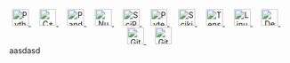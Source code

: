 <div align="center">
  <!-- Programming Languages -->
  <a href="https://www.python.org/" target="_blank">
    <img src="https://img.shields.io/badge/Python-3776AB?logo=python&logoColor=white&style=for-the-badge" height="30" alt="Python logo" />
  </a>
  <img width="12" />
  <a href="https://isocpp.org/" target="_blank">
    <img src="https://img.shields.io/badge/C++-00599C?logo=c%2B%2B&logoColor=white&style=for-the-badge" height="30" alt="C++ logo" />
  </a>
  <img width="12" />

  <!-- Python Ecosystem -->
  <a href="https://pandas.pydata.org/" target="_blank">
    <img src="https://img.shields.io/badge/pandas-150458?logo=pandas&logoColor=white&style=for-the-badge" height="30" alt="Pandas logo" />
  </a>
  <img width="12" />
  <a href="https://numpy.org/" target="_blank">
    <img src="https://img.shields.io/badge/NumPy-013243?logo=numpy&logoColor=white&style=for-the-badge" height="30" alt="NumPy logo" />
  </a>
  <img width="12" />
  <a href="https://scipy.org/" target="_blank">
    <img src="https://img.shields.io/badge/SciPy-8CAAE6?logo=scipy&logoColor=white&style=for-the-badge" height="30" alt="SciPy logo" />
  </a>
  <img width="12" />
  <a href="https://docs.pytest.org/en/stable/" target="_blank">
    <img src="https://img.shields.io/badge/Pytest-0A9EDC?logo=pytest&logoColor=white&style=for-the-badge" height="30" alt="Pytest logo" />
  </a>
  <img width="12" />
  <a href="https://scikit-learn.org/" target="_blank">
    <img src="https://img.shields.io/badge/Scikit--Learn-F7931E?logo=scikitlearn&logoColor=white&style=for-the-badge" height="30" alt="Scikit-learn logo" />
  </a>
  <img width="12" />
  <a href="https://www.tensorflow.org/" target="_blank">
    <img src="https://img.shields.io/badge/TensorFlow-FF6F00?logo=tensorflow&logoColor=white&style=for-the-badge" height="30" alt="TensorFlow logo" />
  </a>
  <img width="12" />

  <!-- OS & Tools -->
  <a href="https://www.linux.org/" target="_blank">
    <img src="https://img.shields.io/badge/Linux-FCC624?logo=linux&logoColor=black&style=for-the-badge" height="30" alt="Linux logo" />
  </a>
  <img width="12" />
  <a href="https://www.debian.org/" target="_blank">
    <img src="https://img.shields.io/badge/Debian-A81D33?logo=debian&logoColor=white&style=for-the-badge" height="30" alt="Debian logo" />
  </a>
  <img width="12" />
  <!-- Version Control -->
  <a href="https://git-scm.com/" target="_blank">
    <img src="https://img.shields.io/badge/Git-F05032?logo=git&logoColor=white&style=for-the-badge" height="30" alt="Git logo" />
  </a>
  <img width="12" />
  <a href="https://github.com/" target="_blank">
    <img src="https://img.shields.io/badge/GitHub-181717?logo=github&logoColor=white&style=for-the-badge" height="30" alt="GitHub logo" />
  </a>
</div>
aasdasd
